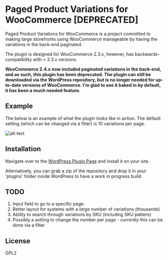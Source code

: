 # Paged Product Variations for WooCommerce [DEPRECATED]
Paged Product Variations for WooCommerce is a project committed to making large storefronts using WooCommerce manageable by having the variations in the back-end paginated.

The plugin is designed for WooCommerce 2.3.x, however, has backwards-compatibility with < 2.3.x versions.

**WooCommerce 2.4.x now included paginated variations in the back-end, and as such, this plugin has been deprecated. The plugin can still be downloaded via the WordPress repository, but is no longer needed for up-to-date versions of WooCommerce. I'm glad to see it baked in by default, it has been a much needed feature.**

## Example
The below is an example of what the plugin looks like in action. The default setting (which can be changed via a filter) is 10 variations per page.


![alt text](https://i.imgur.com/XPTrc4S.png "Paged Variations Example")

## Installation
Navigate over to the [WordPress Plugin Page](https://wordpress.org/plugins/paged-product-variations/) and install it on your site.

Alternatively, you can grab a zip of the repository and drop it in your 'plugins' folder inside WordPress to have a work in progress build.

## TODO
1. Input field to go to a specific page.
2. Better layout for systems with a _large_ number of variations (thousands)
3. Ability to search through variations by SKU (including SKU pattern)
4. Possibly a setting to change the number per page - currently this can be done via a filter

## License
GPL2

